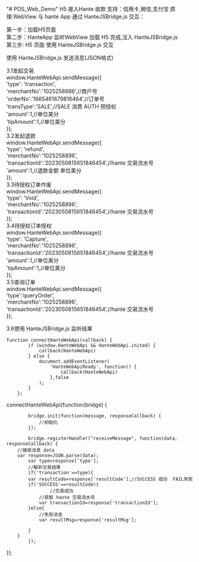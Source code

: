 "# POS_Web_Demo" H5 接入Hante 收款 支持：信用卡,微信,支付宝 原理:WebView 与 hante App  通过  HanteJSBridge.js 交互：

第一步：加载H5页面<br/>
第二步：HanteApp 监听WebView 加载 H5 完成,注入 HanteJSBridge.js  <br/>
第三步: H5 页面 使用 HanteJSBridge.js  交互 <br/>

使用 HanteJSBridge.js 发送消息(JSON格式) <br/>

3.1发起交易 <br/>
  window.HanteWebApi.sendMessage({<br/>
    'type': 'transaction',<br/>
    'merchantNo':'1025258896',//商户号<br/>
    'orderNo':’1665461679816464’,//订单号<br/>
    'transType':'SALE',//SALE 消费 AUTH 预授权<br/>
    'amount':1,//单位美分<br/>
    'tipAmount':1,//单位美分<br/>
    });
    <br/>
3.2发起退款 <br/>
window.HanteWebApi.sendMessage({<br/>
    'type': 'refund',<br/>
    'merchantNo':'1025258896',<br/>
    'transactionId':’2023050815651846454’,//hante 交易流水号<br/>
     'amount':1,//退款金额 单位美分<br/>
});
<br/>
3.3待授权订单作废 <br/>
window.HanteWebApi.sendMessage({<br/>
    'type': 'Void',<br/>
    'merchantNo':'1025258896',<br/>
    'transactionId':’2023050815651846454’,//hante 交易流水号<br/>
});
<br/>
3.4待授权订单授权 <br/>
window.HanteWebApi.sendMessage({<br/>
    'type': 'Capture',<br/>
    'merchantNo':'1025258896',<br/>
    'transactionId':’2023050815651846454’,//hante 交易流水号<br/>
    'amount':1,//单位美分<br/>
    'tipAmount':1,//单位美分<br/>
});
<br/>
 3.5查询订单<br/>
 window.HanteWebApi.sendMessage({<br/>
	'type':’queryOrder’,<br/>
	'merchantNo':'1025258896',<br/>
	'transactionId':’2023050815651846454’,//hante 交易流水号<br/>
});

    
 3.6使用 HanteJSBridge.js 监听结果 <br/>

    function connectHanteWebApi(callback) {
            if (window.HanteWebApi && HanteWebApi.inited) {
                callback(HanteWebApi)
            } else {
                document.addEventListener(
                    'HanteWebApiReady', function() {
                        callback(HanteWebApi)
                    },false
                );
            }
        };

 connectHanteWebApi(function(bridge) {
 
            bridge.init(function(message, responseCallback) {
                //初始化
            });

            bridge.registerHandler("receiveMessage", function(data, responseCallback) {
		//接收消息 data
  		var response=JSON.parse(data);
    		var type=response['type'];
      		//解析交易结果
      		if('transaction'==type){
			var resultCode=response['resultCode'];//SUCCESS 成功  FAIL失败
 			if('SUCCESS'==resultCode){
    				//交易成功
				//获取 hante 交易流水号
				var transactionId=response['transactionId'];
			}else{
   				//失败消息
   				var resultMsg=response['resultMsg'];
       
			}
		}
            });
   });
